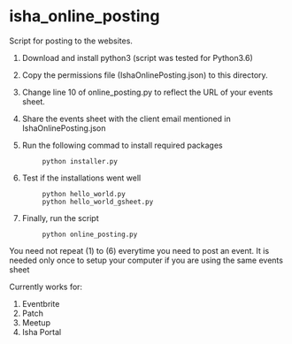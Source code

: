 # isha_online_posting
Script for posting to the websites.

1. Download and install python3 (script was tested for Python3.6)

2. Copy the permissions file (IshaOnlinePosting.json) to this directory.

3. Change line 10 of online_posting.py to reflect the URL of your events sheet. 

4. Share the events sheet with the client email mentioned in IshaOnlinePosting.json

5. Run the following commad to install required packages

            python installer.py
    
6. Test if the installations went well

            python hello_world.py
            python hello_world_gsheet.py
            
7. Finally, run the script

            python online_posting.py
            
You need not repeat (1) to (6) everytime you need to post an event. It is needed only once to setup your computer if you are using the same events sheet


Currently works for:
1. Eventbrite
2. Patch
3. Meetup
4. Isha Portal
